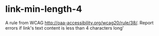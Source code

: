 # link-min-length-4

A rule from WCAG http://oaa-accessibility.org/wcag20/rule/38/.
Report errors if link's text content is less than 4 characters long'
